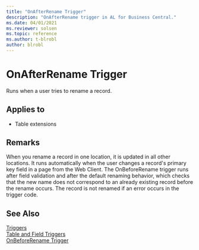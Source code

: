 ```yaml
---
title: "OnAfterRename Trigger"
description: "OnAfterRename trigger in AL for Business Central."
ms.date: 04/01/2021
ms.reviewer: solsen
ms.topic: reference
ms.author: t-blrobl
author: blrobl
---
```


# OnAfterRename Trigger
Runs when a user tries to rename a record.  

## Applies to  
- Table extensions 
  
## Remarks  
When you rename a record in one location, it is updated in all other locations. It runs automatically when the user changes a record's primary key field in a page from the Web Client.  The OnBeforeRename trigger runs after field validation and after the default renaming behavior, which checks that the new name does not correspond to an already existing record before the rename occurs. The record is not renamed if an error occurs in the trigger code.  

## See Also  
 [Triggers](devenv-triggers.md)  
 [Table and Field Triggers](devenv-table-and-field-triggers.md)  
 [OnBeforeRename Trigger](devenv-onbeforerename-trigger.md)    
